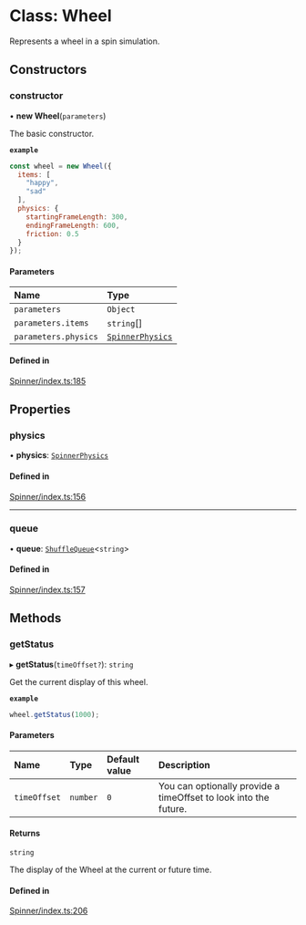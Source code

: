 # Class: Wheel

Represents a wheel in a spin simulation.

## Constructors

### constructor

• **new Wheel**(`parameters`)

The basic constructor.

**`example`**
```js
const wheel = new Wheel({
  items: [
    "happy",
    "sad"
  ],
  physics: {
    startingFrameLength: 300,
    endingFrameLength: 600,
    friction: 0.5
  }
});
```

#### Parameters

| Name | Type |
| :------ | :------ |
| `parameters` | `Object` |
| `parameters.items` | `string`[] |
| `parameters.physics` | [`SpinnerPhysics`](https://github.com/daniellacosse/idea-spinner/tree/main/packages/spinner/docs/interfaces/SpinnerPhysics.md) |

#### Defined in

[Spinner/index.ts:185](https://github.com/daniellacosse/idea-spinner/blob/eedccf7/packages/spinner/Spinner/index.ts#L185)

## Properties

### physics

• **physics**: [`SpinnerPhysics`](https://github.com/daniellacosse/idea-spinner/tree/main/packages/spinner/docs/interfaces/SpinnerPhysics.md)

#### Defined in

[Spinner/index.ts:156](https://github.com/daniellacosse/idea-spinner/blob/eedccf7/packages/spinner/Spinner/index.ts#L156)

___

### queue

• **queue**: [`ShuffleQueue`](https://github.com/daniellacosse/idea-spinner/tree/main/packages/spinner/docs/classes/ShuffleQueue.md)<`string`\>

#### Defined in

[Spinner/index.ts:157](https://github.com/daniellacosse/idea-spinner/blob/eedccf7/packages/spinner/Spinner/index.ts#L157)

## Methods

### getStatus

▸ **getStatus**(`timeOffset?`): `string`

Get the current display of this wheel.

**`example`**
```js
wheel.getStatus(1000);
```

#### Parameters

| Name | Type | Default value | Description |
| :------ | :------ | :------ | :------ |
| `timeOffset` | `number` | `0` | You can optionally provide a  timeOffset to look into the future. |

#### Returns

`string`

The display of the Wheel at the current or future time.

#### Defined in

[Spinner/index.ts:206](https://github.com/daniellacosse/idea-spinner/blob/eedccf7/packages/spinner/Spinner/index.ts#L206)
